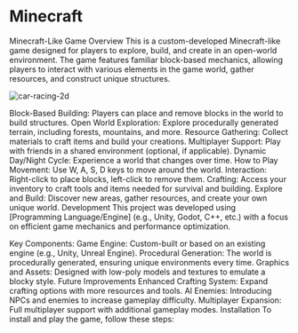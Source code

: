# Minecraft
Minecraft-Like Game
Overview
This is a custom-developed Minecraft-like game designed for players to explore, build, and create in an open-world environment. The game features familiar block-based mechanics, allowing players to interact with various elements in the game world, gather resources, and construct unique structures.


![car-racing-2d](https://github.com/user-attachments/assets/9233f278-215a-4722-affb-cf962111bc0e)


Block-Based Building: Players can place and remove blocks in the world to build structures.
Open World Exploration: Explore procedurally generated terrain, including forests, mountains, and more.
Resource Gathering: Collect materials to craft items and build your creations.
Multiplayer Support: Play with friends in a shared environment (optional, if applicable).
Dynamic Day/Night Cycle: Experience a world that changes over time.
How to Play
Movement: Use W, A, S, D keys to move around the world.
Interaction: Right-click to place blocks, left-click to remove them.
Crafting: Access your inventory to craft tools and items needed for survival and building.
Explore and Build: Discover new areas, gather resources, and create your own unique world.
Development
This project was developed using [Programming Language/Engine] (e.g., Unity, Godot, C++, etc.) with a focus on efficient game mechanics and performance optimization.

Key Components:
Game Engine: Custom-built or based on an existing engine (e.g., Unity, Unreal Engine).
Procedural Generation: The world is procedurally generated, ensuring unique environments every time.
Graphics and Assets: Designed with low-poly models and textures to emulate a blocky style.
Future Improvements
Enhanced Crafting System: Expand crafting options with more resources and tools.
AI Enemies: Introducing NPCs and enemies to increase gameplay difficulty.
Multiplayer Expansion: Full multiplayer support with additional gameplay modes.
Installation
To install and play the game, follow these steps:
